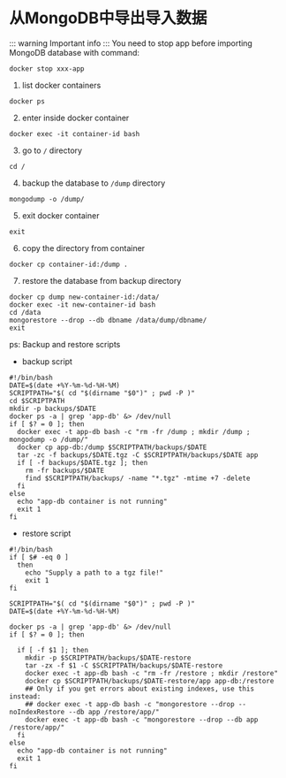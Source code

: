 # 从MongoDB中导出导入数据

::: warning
Important info
:::
You need to stop app before importing MongoDB database with command:

```shell script
docker stop xxx-app
```



1. list docker containers 

```shell script
docker ps
```

2. enter inside docker container

```shell script
docker exec -it container-id bash
```

3. go to `/` directory

```shell script
cd /
```

4. backup the database to `/dump` directory
```shell script
mongodump -o /dump/
```

5. exit docker container
```shell script
exit
```

6. copy the directory from container
```shell script
docker cp container-id:/dump .
```

7. restore the database from backup directory
```shell script
docker cp dump new-container-id:/data/
docker exec -it new-container-id bash
cd /data
mongorestore --drop --db dbname /data/dump/dbname/
exit
```

ps: Backup and restore scripts

- backup script
```shell script
#!/bin/bash
DATE=$(date +%Y-%m-%d-%H-%M)
SCRIPTPATH="$( cd "$(dirname "$0")" ; pwd -P )"
cd $SCRIPTPATH
mkdir -p backups/$DATE
docker ps -a | grep 'app-db' &> /dev/null
if [ $? = 0 ]; then
  docker exec -t app-db bash -c "rm -fr /dump ; mkdir /dump ; mongodump -o /dump/"
  docker cp app-db:/dump $SCRIPTPATH/backups/$DATE
  tar -zc -f backups/$DATE.tgz -C $SCRIPTPATH/backups/$DATE app
  if [ -f backups/$DATE.tgz ]; then
    rm -fr backups/$DATE
    find $SCRIPTPATH/backups/ -name "*.tgz" -mtime +7 -delete
  fi 
else
  echo "app-db container is not running"
  exit 1
fi
```

- restore script
```shell script
#!/bin/bash
if [ $# -eq 0 ]
  then
    echo "Supply a path to a tgz file!"
    exit 1
fi

SCRIPTPATH="$( cd "$(dirname "$0")" ; pwd -P )"
DATE=$(date +%Y-%m-%d-%H-%M)

docker ps -a | grep 'app-db' &> /dev/null
if [ $? = 0 ]; then

  if [ -f $1 ]; then
    mkdir -p $SCRIPTPATH/backups/$DATE-restore
    tar -zx -f $1 -C $SCRIPTPATH/backups/$DATE-restore
    docker exec -t app-db bash -c "rm -fr /restore ; mkdir /restore"
    docker cp $SCRIPTPATH/backups/$DATE-restore/app app-db:/restore
    ## Only if you get errors about existing indexes, use this instead:
    ## docker exec -t app-db bash -c "mongorestore --drop --noIndexRestore --db app /restore/app/"
    docker exec -t app-db bash -c "mongorestore --drop --db app /restore/app/"
  fi
else
  echo "app-db container is not running"
  exit 1
fi
```

